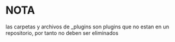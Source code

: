 # NOTA
las carpetas y archivos de _plugins son plugins que no estan en un repositorio, por tanto no deben ser eliminados